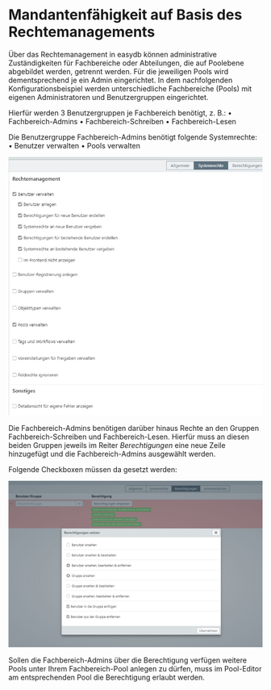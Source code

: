 # Mandantenfähigkeit auf Basis des Rechtemanagements

Über das Rechtemanagement in easydb können administrative Zuständigkeiten für Fachbereiche oder Abteilungen, die auf Poolebene abgebildet werden, getrennt werden. Für die jeweiligen Pools wird dementsprechend je ein Admin eingerichtet. In dem nachfolgenden Konfigurationsbeispiel werden unterschiedliche Fachbereiche (Pools) mit eigenen Administratoren und Benutzergruppen eingerichtet. 

Hierfür werden 3 Benutzergruppen je Fachbereich benötigt, z. B.:
•	Fachbereich-Admins
•	Fachbereich-Schreiben
•	Fachbereich-Lesen

Die Benutzergruppe Fachbereich-Admins benötigt folgende Systemrechte:
•	Benutzer verwalten
•	Pools verwalten

![](/assets/admins_system.png)

Die Fachbereich-Admins benötigen darüber hinaus Rechte an den Gruppen Fachbereich-Schreiben und Fachbereich-Lesen. Hierfür muss an diesen beiden Gruppen jeweils im Reiter *Berechtigungen* eine neue Zeile hinzugefügt und die Fachbereich-Admins ausgewählt werden.

Folgende Checkboxen müssen da gesetzt werden:

![](/assets/admin_berechtigung.png)

Sollen die Fachbereich-Admins über die Berechtigung verfügen weitere Pools unter Ihrem Fachbereich-Pool anlegen zu dürfen, muss im Pool-Editor am entsprechenden Pool die Berechtigung erlaubt werden.